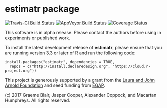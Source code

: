 # estimatr package

[![Travis-CI Build Status](https://travis-ci.org/DeclareDesign/estimatr.svg?branch=master)](https://travis-ci.org/DeclareDesign/estimatr)
[![AppVeyor Build Status](https://ci.appveyor.com/api/projects/status/github/DeclareDesign/estimatr?branch=master&svg=true)](https://ci.appveyor.com/project/DeclareDesign/estimatr)
[![Coverage Status](https://coveralls.io/repos/github/DeclareDesign/estimatr/badge.svg?branch=master)](https://coveralls.io/github/DeclareDesign/estimatr?branch=master)

This software is in alpha release. Please contact the authors before using in experiments or published work.

To install the latest development release of **estimatr**, please ensure that you are running version 3.3 or later of R and run the following code:

```
install.packages("estimatr", dependencies = TRUE,
  repos = c("http://install.declaredesign.org", "https://cloud.r-project.org"))
```

This project is generously supported by a grant from the [Laura and John Arnold Foundation](http://www.arnoldfoundation.org) and seed funding from [EGAP](http://egap.org).
 
(c) 2017 Graeme Blair, Jasper Cooper, Alexander Coppock, and Macartan Humphreys. All rights reserved.
